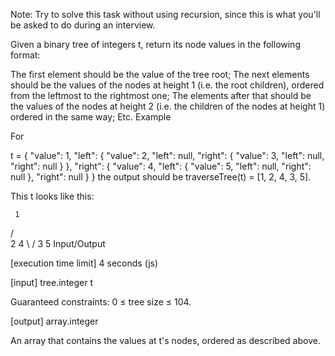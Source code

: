 Note: Try to solve this task without using recursion, since this is what you'll be asked to do during an interview.

Given a binary tree of integers t, return its node values in the following format:

The first element should be the value of the tree root;
The next elements should be the values of the nodes at height 1 (i.e. the root children), ordered from the leftmost to the rightmost one;
The elements after that should be the values of the nodes at height 2 (i.e. the children of the nodes at height 1) ordered in the same way;
Etc.
Example

For

t = {
    "value": 1,
    "left": {
        "value": 2,
        "left": null,
        "right": {
            "value": 3,
            "left": null,
            "right": null
        }
    },
    "right": {
        "value": 4,
        "left": {
            "value": 5,
            "left": null,
            "right": null
        },
        "right": null
    }
}
the output should be
traverseTree(t) = [1, 2, 4, 3, 5].

This t looks like this:

     1
   /   \
  2     4
   \   /
    3 5
Input/Output

[execution time limit] 4 seconds (js)

[input] tree.integer t

Guaranteed constraints:
0 ≤ tree size ≤ 104.

[output] array.integer

An array that contains the values at t's nodes, ordered as described above.